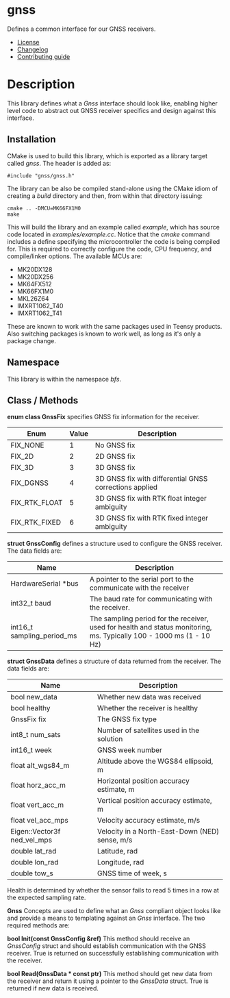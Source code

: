 # gnss
Defines a common interface for our GNSS receivers.
   * [License](LICENSE.md)
   * [Changelog](CHANGELOG.md)
   * [Contributing guide](CONTRIBUTING.md)

# Description
This library defines what a *Gnss* interface should look like, enabling higher level code to abstract out GNSS receiver specifics and design against this interface.

## Installation
CMake is used to build this library, which is exported as a library target called *gnss*. The header is added as:

```
#include "gnss/gnss.h"
```

The library can be also be compiled stand-alone using the CMake idiom of creating a *build* directory and then, from within that directory issuing:

```
cmake .. -DMCU=MK66FX1M0
make
```

This will build the library and an example called *example*, which has source code located in *examples/example.cc*. Notice that the *cmake* command includes a define specifying the microcontroller the code is being compiled for. This is required to correctly configure the code, CPU frequency, and compile/linker options. The available MCUs are:
   * MK20DX128
   * MK20DX256
   * MK64FX512
   * MK66FX1M0
   * MKL26Z64
   * IMXRT1062_T40
   * IMXRT1062_T41

These are known to work with the same packages used in Teensy products. Also switching packages is known to work well, as long as it's only a package change.

## Namespace
This library is within the namespace *bfs*.

## Class / Methods

**enum class GnssFix** specifies GNSS fix information for the receiver.

| Enum | Value | Description |
| --- | --- | --- |
| FIX_NONE | 1 | No GNSS fix |
| FIX_2D | 2 | 2D GNSS fix |
| FIX_3D | 3 | 3D GNSS fix |
| FIX_DGNSS | 4 | 3D GNSS fix with differential GNSS corrections applied |
| FIX_RTK_FLOAT | 5 | 3D GNSS fix with RTK float integer ambiguity |
| FIX_RTK_FIXED | 6 | 3D GNSS fix with RTK fixed integer ambiguity |

**struct GnssConfig** defines a structure used to configure the GNSS receiver. The data fields are:

| Name | Description |
| --- | --- |
| HardwareSerial *bus | A pointer to the serial port to the communicate with the receiver |
| int32_t baud | The baud rate for communicating with the receiver. |
| int16_t sampling_period_ms | The sampling period for the receiver, used for health and status monitoring, ms. Typically 100 - 1000 ms (1 - 10 Hz) |

**struct GnssData** defines a structure of data returned from the receiver. The data fields are:

| Name | Description |
| --- | --- |
| bool new_data | Whether new data was received |
| bool healthy | Whether the receiver is healthy |
| GnssFix fix | The GNSS fix type |
| int8_t num_sats | Number of satellites used in the solution |
| int16_t week | GNSS week number |
| float alt_wgs84_m | Altitude above the WGS84 ellipsoid, m |
| float horz_acc_m | Horizontal position accuracy estimate, m |
| float vert_acc_m | Vertical position accuracy estimate, m |
| float vel_acc_mps | Velocity accuracy estimate, m/s |
| Eigen::Vector3f ned_vel_mps | Velocity in a North-East-Down (NED) sense, m/s |
| double lat_rad | Latitude, rad |
| double lon_rad | Longitude, rad |
| double tow_s | GNSS time of week, s |

Health is determined by whether the sensor fails to read 5 times in a row at the expected sampling rate.

**Gnss** Concepts are used to define what an *Gnss* compliant object looks like and provide a means to templating against an *Gnss* interface. The two required methods are:

**bool Init(const GnssConfig &ref)** This method should receive an *GnssConfig* struct and should establish communication with the GNSS receiver. True is returned on successfully establishing communication with the receiver.

**bool Read(GnssData &ast; const ptr)** This method should get new data from the receiver and return it using a pointer to the *GnssData* struct. True is returned if new data is received.
